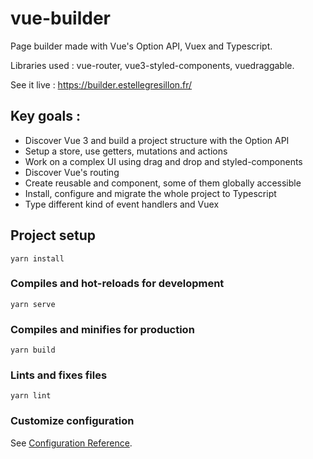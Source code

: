 # vue-builder

Page builder made with Vue's Option API, Vuex and Typescript.

Libraries used : vue-router, vue3-styled-components, vuedraggable.

See it live : https://builder.estellegresillon.fr/

## Key goals :

- Discover Vue 3 and build a project structure with the Option API
- Setup a store, use getters, mutations and actions
- Work on a complex UI using drag and drop and styled-components
- Discover Vue's routing
- Create reusable and component, some of them globally accessible
- Install, configure and migrate the whole project to Typescript
- Type different kind of event handlers and Vuex

## Project setup

```
yarn install
```

### Compiles and hot-reloads for development

```
yarn serve
```

### Compiles and minifies for production

```
yarn build
```

### Lints and fixes files

```
yarn lint
```

### Customize configuration

See [Configuration Reference](https://cli.vuejs.org/config/).
